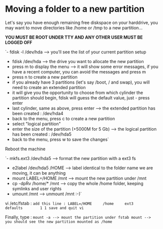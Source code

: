 # Moving a folder to a new partition

Let's say you have enough remaining free diskspace on your harddrive, you may want to move directories like /home or /tmp to a new partition...

**YOU MUST BE ROOT UNDER TTY AND ANY OTHER USER MUST BE LOGGED OFF**

`- fdisk -l /dev/hda --> you'll see the list of your current partition setup
- fdisk /dev/hda --> the drive you want to allocate the new partition
- press m to display the menu --> it will show some error messages, if you have a recent computer, you can avoid the messages and press m
- press n to create a new partition
- if you already have 3 partitions (let's say /boot, / and swap), you will need to create an extended partition
- it will give you the opportunity to choose from which cylinder the partition should begin, fdisk will guess the default value, just - press enter
- last cylinder, same as above, press enter --> the extended partition has been created : /dev/hda4
- back to the menu, press c to create a new partition
- select "logical partition"
- enter the size of the partition (+5000M for 5 Gb) --> the logical partition has been created : /dev/hda5
- back to the menu, press w to save the changes`

Reboot the machine

`- mkfs.ext3 /dev/hda5 --> format the new partition with a ext3 fs
- e2label /dev/hda5 /HOME --> label identical to the folder name we are moving, it can be anything
- mount LABEL=/HOME /mnt --> mount the new partition under /mnt
- cp -dpRv /home/* /mnt --> copy the whole /home folder, keeping symlinks and user rights
- umount /mnt --> unmount /mnt :-)`

vi /etc/fstab :
`add this line : LABEL=/HOME     /home     ext3      defaults        1 1
save and quit vi`

Finally, type :
`mount -a --> mount the partition under fstab
mount --> you should see the new partition mounted as /home`
